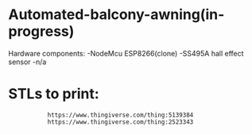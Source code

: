 # Automated-balcony-awning(in-progress)
  Hardware components:
  -NodeMcu ESP8266(clone)
  -SS495A hall effect sensor
  -n/a
#
#  STLs to print:
               https://www.thingiverse.com/thing:5139384
               https://www.thingiverse.com/thing:2523343

